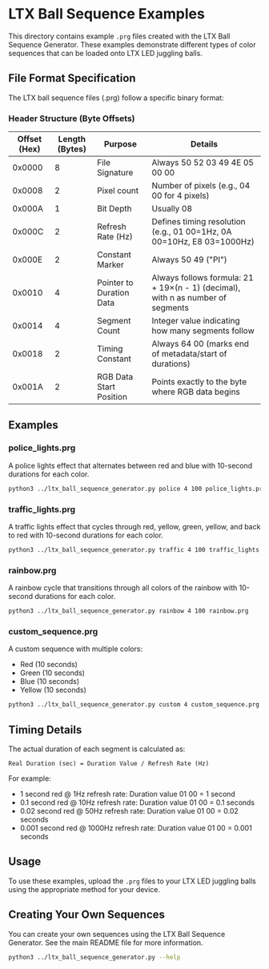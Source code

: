 # LTX Ball Sequence Examples

This directory contains example `.prg` files created with the LTX Ball Sequence Generator. These examples demonstrate different types of color sequences that can be loaded onto LTX LED juggling balls.

## File Format Specification

The LTX ball sequence files (.prg) follow a specific binary format:

### Header Structure (Byte Offsets)
| Offset (Hex) | Length (Bytes) | Purpose | Details |
|--------------|----------------|---------|---------|
| 0x0000 | 8 | File Signature | Always 50 52 03 49 4E 05 00 00 |
| 0x0008 | 2 | Pixel count | Number of pixels (e.g., 04 00 for 4 pixels) |
| 0x000A | 1 | Bit Depth | Usually 08 |
| 0x000C | 2 | Refresh Rate (Hz) | Defines timing resolution (e.g., 01 00=1Hz, 0A 00=10Hz, E8 03=1000Hz) |
| 0x000E | 2 | Constant Marker | Always 50 49 ("PI") |
| 0x0010 | 4 | Pointer to Duration Data | Always follows formula: 21 + 19×(n - 1) (decimal), with n as number of segments |
| 0x0014 | 4 | Segment Count | Integer value indicating how many segments follow |
| 0x0018 | 2 | Timing Constant | Always 64 00 (marks end of metadata/start of durations) |
| 0x001A | 2 | RGB Data Start Position | Points exactly to the byte where RGB data begins |

## Examples

### police_lights.prg

A police lights effect that alternates between red and blue with 10-second durations for each color.

```bash
python3 ../ltx_ball_sequence_generator.py police 4 100 police_lights.prg
```

### traffic_lights.prg

A traffic lights effect that cycles through red, yellow, green, yellow, and back to red with 10-second durations for each color.

```bash
python3 ../ltx_ball_sequence_generator.py traffic 4 100 traffic_lights.prg
```

### rainbow.prg

A rainbow cycle that transitions through all colors of the rainbow with 10-second durations for each color.

```bash
python3 ../ltx_ball_sequence_generator.py rainbow 4 100 rainbow.prg
```

### custom_sequence.prg

A custom sequence with multiple colors:
- Red (10 seconds)
- Green (10 seconds)
- Blue (10 seconds)
- Yellow (10 seconds)

```bash
python3 ../ltx_ball_sequence_generator.py custom 4 custom_sequence.prg 255 0 0 100 0 255 0 100 0 0 255 100 255 255 0 100
```

## Timing Details

The actual duration of each segment is calculated as:
```
Real Duration (sec) = Duration Value / Refresh Rate (Hz)
```

For example:
- 1 second red @ 1Hz refresh rate: Duration value 01 00 = 1 second
- 0.1 second red @ 10Hz refresh rate: Duration value 01 00 = 0.1 seconds
- 0.02 second red @ 50Hz refresh rate: Duration value 01 00 = 0.02 seconds
- 0.001 second red @ 1000Hz refresh rate: Duration value 01 00 = 0.001 seconds

## Usage

To use these examples, upload the `.prg` files to your LTX LED juggling balls using the appropriate method for your device.

## Creating Your Own Sequences

You can create your own sequences using the LTX Ball Sequence Generator. See the main README file for more information.

```bash
python3 ../ltx_ball_sequence_generator.py --help